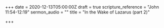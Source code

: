 +++
date = 2020-12-13T05:00:00Z
draft = true
scripture_reference = "John 11:54-12:19"
sermon_audio = ""
title = "In the Wake of Lazarus (part 2)"

+++
